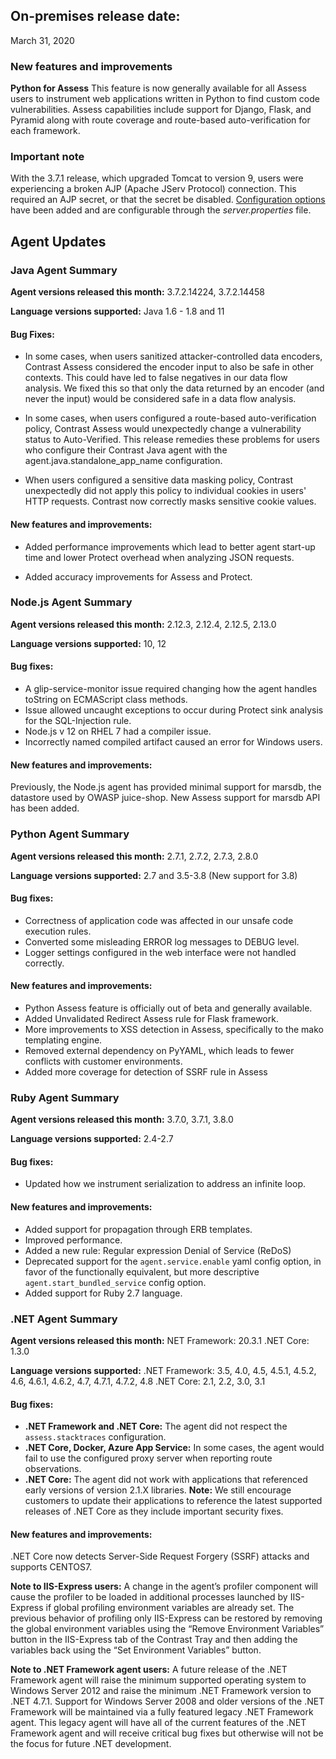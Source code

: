 <!--
title: "Contrast 3.7.2 - March 2020"
description: "Contrast 3.7.2 March 2020"
tags: "3.7.2 March Monthly Release News"
-->

## On-premises release date:
March 31, 2020

### New features and improvements

**Python for Assess**
This feature is now generally available for all Assess users to instrument web applications written in Python to find custom code vulnerabilities. Assess capabilities include support for Django, Flask, and Pyramid along with route coverage and route-based auto-verification for each framework.

### Important note
With the 3.7.1 release, which upgraded Tomcat to version 9, users were experiencing a broken AJP (Apache JServ Protocol) connection. This required an AJP secret, or that the secret be disabled. [Configuration options](admin-systemsettings.html#https) have been added and are configurable through the *server.properties* file.


## Agent Updates

### Java Agent Summary

**Agent versions released this month:** 3.7.2.14224, 3.7.2.14458

**Language versions supported:** Java 1.6 - 1.8 and 11

#### Bug Fixes:
* In some cases, when users sanitized attacker-controlled data encoders, Contrast Assess considered the encoder input to also be safe in other contexts. This could have led to false negatives in our data flow analysis. We fixed this so that only the data returned by an encoder (and never the input) would be considered safe in a data flow analysis.

* In some cases, when users configured a route-based auto-verification policy, Contrast Assess would unexpectedly change a vulnerability status to Auto-Verified. This release remedies these problems for users who configure their Contrast Java agent with the agent.java.standalone_app_name configuration. 

* When users configured a sensitive data masking policy, Contrast unexpectedly did not apply this policy to individual cookies in users' HTTP requests. Contrast now correctly masks sensitive cookie values.

#### New features and improvements:
* Added performance improvements which lead to better agent start-up time and lower Protect overhead when analyzing JSON requests.

* Added accuracy improvements for Assess and Protect. 

### Node.js Agent Summary 

**Agent versions released this month:** 2.12.3, 2.12.4, 2.12.5, 2.13.0

**Language versions supported:** 10, 12

#### Bug fixes:
* A glip-service-monitor issue required changing how the agent handles toString on ECMAScript class methods.
* Issue allowed uncaught exceptions to occur during Protect sink analysis for the SQL-Injection rule.
* Node.js v 12 on RHEL 7 had a compiler issue. 
* Incorrectly named compiled artifact caused an error for Windows users.


#### New features and improvements:
Previously, the Node.js agent has provided minimal support for marsdb, the datastore used by OWASP juice-shop. New Assess support for marsdb API has been added.

### Python Agent Summary 

**Agent versions released this month:** 2.7.1, 2.7.2, 2.7.3, 2.8.0

**Language versions supported:** 2.7 and 3.5-3.8 (New support for 3.8)

#### Bug fixes:
* Correctness of application code was affected in our unsafe code execution rules.
* Converted some misleading ERROR log messages to DEBUG level.
* Logger settings configured in the web interface were not handled correctly.


#### New features and improvements:
* Python Assess feature is officially out of beta and generally available.
* Added Unvalidated Redirect Assess rule for Flask framework.
* More improvements to XSS detection in Assess, specifically to the mako templating engine.
* Removed external dependency on PyYAML, which leads to fewer conflicts with customer environments.
* Added more coverage for detection of SSRF rule in Assess


### Ruby Agent Summary 

**Agent versions released this month:** 3.7.0, 3.7.1, 3.8.0

**Language versions supported:** 2.4-2.7

#### Bug fixes:
* Updated how we instrument serialization to address an infinite loop.

#### New features and improvements:
* Added support for propagation through ERB templates.
* Improved performance.
* Added a new rule: Regular expression Denial of Service (ReDoS)
* Deprecated support for the `agent.service.enable` yaml config option, in favor of the functionally equivalent, but more descriptive `agent.start_bundled_service` config option.
* Added support for Ruby 2.7 language.


### .NET Agent Summary

**Agent versions released this month:**
NET Framework: 20.3.1
.NET Core: 1.3.0

**Language versions supported:**
.NET Framework: 3.5, 4.0, 4.5, 4.5.1, 4.5.2, 4.6, 4.6.1, 4.6.2, 4.7, 4.7.1, 4.7.2, 4.8
.NET Core: 2.1, 2.2, 3.0, 3.1

#### Bug fixes:
* **.NET Framework and .NET Core:** The agent did not respect the `assess.stacktraces` configuration. 
* **.NET Core, Docker, Azure App Service:** In some cases, the agent would fail to use the configured proxy server when reporting route observations.
* **.NET Core:** The agent did not work with applications that referenced early versions of version 2.1.X libraries. 
**Note:** We still encourage customers to update their applications to reference the latest supported releases of .NET Core as they include important security fixes.

#### New features and improvements:
.NET Core now detects Server-Side Request Forgery (SSRF) attacks and supports CENTOS7.

**Note to IIS-Express users:** A change in the agent’s profiler component will cause the profiler to be loaded in additional processes launched by IIS-Express if global profiling environment variables are already set. The previous behavior of profiling only IIS-Express can be restored by removing the global environment variables using the “Remove Environment Variables” button in the IIS-Express tab of the Contrast Tray and then adding the variables back using the “Set Environment Variables” button.

**Note to .NET Framework agent users:** A future release of the .NET Framework agent will raise the minimum supported operating system to Windows Server 2012 and raise the minimum .NET Framework version to .NET 4.7.1. Support for Windows Server 2008 and older versions of the .NET Framework will be maintained via a fully featured legacy .NET Framework agent. This legacy agent will have all of the current features of the .NET Framework agent and will receive critical bug fixes but otherwise will not be the focus for future .NET development. 

